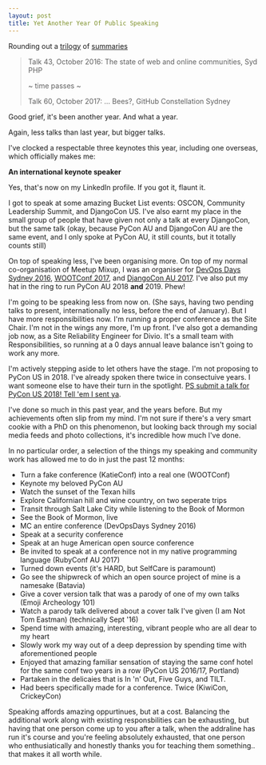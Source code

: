 ```yaml
---
layout: post
title: Yet Another Year Of Public Speaking
---
```


Rounding out a [trilogy](http://glasnt.com/blog/2015/11/04/a-year-of-public-speaking.html) of [summaries](http://glasnt.com/blog/2016/10/24/another-year-of-public-speaking.html)

> Talk 43, October 2016: The state of web and online communities, Syd PHP
>
> ~ time passes ~
>
> Talk 60, October 2017: ... Bees?, GitHub Constellation Sydney


Good grief, it's been another year. And what a year. 

Again, less talks than last year, but bigger talks. 

I've clocked a respectable three keynotes this year, including one overseas, which officially makes me: 

**An international keynote speaker**

Yes, that's now on my LinkedIn profile. If you got it, flaunt it. 

I got to speak at some amazing Bucket List events: OSCON, Community Leadership Summit, and DjangoCon US. I've also earnt my place in the small group of people that have given not only a talk at every DjangoCon, but the same talk (okay, because PyCon AU and DjangoCon AU are the same event, and I only spoke at PyCon AU, it still counts, but it totally counts still)

On top of speaking less, I've been organising more. On top of my normal co-organisation of Meetup Mixup, I was an organiser for [DevOps Days Sydney 2016](https://www.devopsdays.org/events/2016-sydney/welcome/), [WOOTConf 2017](https://opensource.com/article/17/1/women-open-technology-miniconf), and [DjangoCon AU 2017](https://2017.djangocon.com.au). I've also put my hat in the ring to run PyCon AU 2018 **and** 2019. Phew!

I'm going to be speaking less from now on. (She says, having two pending talks to present, internationally no less, before the end of January). But I have more responsibilities now. I'm running a proper conference as the Site Chair. I'm not in the wings any more, I'm up front. I've also got a demanding job now, as a Site Reliability Engineer for Divio. It's a small team with Responsibilities, so running at a 0 days annual leave balance isn't going to work any more. 

I'm actively stepping aside to let others have the stage. I'm not proposing to PyCon US in 2018. I've already spoken there twice in consectuive years. I want someone else to have their turn in the spotlight. [PS submit a talk for PyCon US 2018! Tell 'em I sent ya](https://us.pycon.org/2018/speaking/talks/). 

I've done so much in this past year, and the years before. But my achievements often slip from my mind. I'm not sure if there's a very smart cookie with a PhD on this phenomenon, but looking back through my social media feeds and photo collections, it's incredible how much I've done. 

In no particular order, a selection of the things my speaking and community work has allowed me to do in just the past 12 months: 
 * Turn a fake conference (KatieConf) into a real one (WOOTConf)
 * Keynote my beloved PyCon AU 
 * Watch the sunset of the Texan hills
 * Explore Californian hill and wine country, on two seperate trips
 * Transit through Salt Lake City while listening to the Book of Mormon
 * See the Book of Mormon, live
 * MC an entire conference (DevOpsDays Sydney 2016)
 * Speak at a security conference
 * Speak at an huge American open source conference
 * Be invited to speak at a conference not in my native programming language (RubyConf AU 2017)
 * Turned down events (it's HARD, but SelfCare is paramount)
 * Go see the shipwreck of which an open source project of mine is a namesake (Batavia)
 * Give a cover version talk that was a parody of one of my own talks (Emoji Archeology 101)
 * Watch a parody talk delivered about a cover talk I've given (I am Not Tom Eastman) (technically Sept '16)
 * Spend time with amazing, interesting, vibrant people who are all dear to my heart
 * Slowly work my way out of a deep depression by spending time with aforementioned people
 * Enjoyed that amazing familiar sensation of staying the same conf hotel for the same conf two years in a row (PyCon US 2016/17, Portland)
 * Partaken in the delicaies that is In 'n' Out, Five Guys, and TILT. 
 * Had beers specifically made for a conference. Twice (KiwiCon, CrickeyCon)


Speaking affords amazing oppurtinues, but at a cost. Balancing the additional work along with existing responsbilities can be exhausting, but having that one person come up to you after a talk, when the addraline has run it's course and you're feeling absolutely exhausted, that one person who enthusiatically and honestly thanks you for teaching them something.. that makes it all worth while. 
